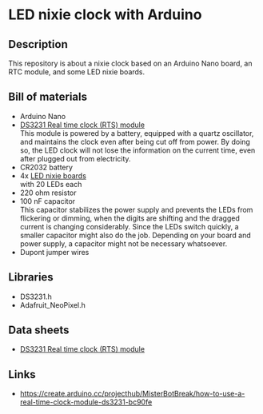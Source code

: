 # LED nixie clock with Arduino

## Description
This repository is about a nixie clock based on an Arduino Nano board, an RTC module, and some LED nixie boards. 


## Bill of materials
* Arduino Nano
* [DS3231 Real time clock (RTS) module](https://www.banggood.com/DS3231-AT24C32-IIC-Precision-RTC-Real-Time-Clock-Memory-Module-p-1547989.html)<br>
This module is powered by a battery, equipped with a quartz oscillator, and maintains the clock even after being cut off from power. By doing so, the LED clock will not lose the information on the current time, even after plugged out from electricity.
* CR2032 battery
* 4x [LED nixie boards](https://www.led-genial.de/LED-Nixie-M-Einzelmodul-Bausatz) <br>
with 20 LEDs each
* 220 ohm resistor
* 100 nF capacitor <br>
This capacitor stabilizes the power supply and prevents the LEDs from flickering or dimming, when the digits are shifting and the dragged current is changing considerably. Since the LEDs switch quickly, a smaller capacitor might also do the job. Depending on your board and power supply, a capacitor might not be necessary whatsoever.
* Dupont jumper wires


## Libraries
* DS3231.h
* Adafruit_NeoPixel.h

## Data sheets
* [DS3231 Real time clock (RTS) module](https://datasheets.maximintegrated.com/en/ds/DS3231.pdf)


## Links
* https://create.arduino.cc/projecthub/MisterBotBreak/how-to-use-a-real-time-clock-module-ds3231-bc90fe
